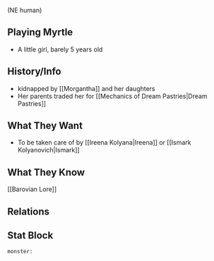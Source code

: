 (NE human)

## Playing Myrtle
- A little girl, barely 5 years old

## History/Info
- kidnapped by [[Morgantha]] and her daughters
- Her parents traded her for [[Mechanics of Dream Pastries|Dream Pastries]]

## What They Want
- To be taken care of by [[Ireena Kolyana|Ireena]] or [[Ismark Kolyanovich|Ismark]]

## What They Know
[[Barovian Lore]]

## Relations

## Stat Block

```statblock
monster:
```

```dataviewjs
```
